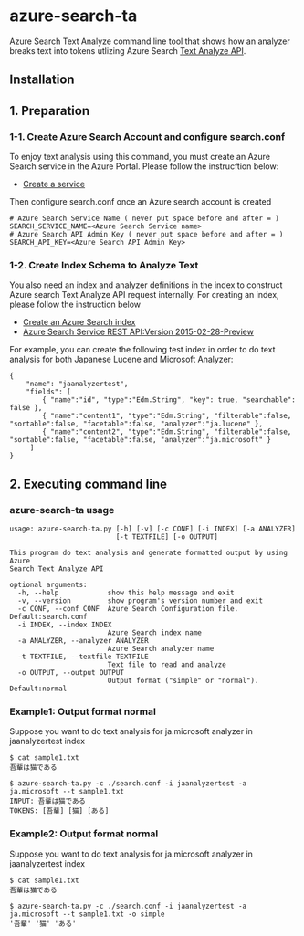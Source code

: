 # azure-search-ta
Azure Search Text Analyze command line tool that shows how an analyzer breaks text into tokens utlizing Azure Search [Text Analyze API](https://azure.microsoft.com/en-us/documentation/articles/search-api-2015-02-28-preview/#test-analyzer).

## Installation


## 1. Preparation
### 1-1. Create Azure Search Account and configure search.conf

To enjoy text analysis using this command, you must create an Azure Search service in the Azure Portal. Please follow the instrucftion below:
 * [Create a service](https://azure.microsoft.com/en-us/documentation/articles/search-create-service-portal/)

Then configure search.conf once an Azure search account is created

```
# Azure Search Service Name ( never put space before and after = )
SEARCH_SERVICE_NAME=<Azure Search Service name>
# Azure Search API Admin Key ( never put space before and after = )
SEARCH_API_KEY=<Azure Search API Admin Key>
```

### 1-2. Create Index Schema to Analyze Text

You also need an index and analyzer definitions in the index to construct Azure search Text Analyze API request internally. For creating an index, please follow the instruction below

 * [Create an Azure Search index](https://azure.microsoft.com/en-us/documentation/articles/search-what-is-an-index/)
 * [Azure Search Service REST API:Version 2015-02-28-Preview](https://azure.microsoft.com/en-us/documentation/articles/search-api-2015-02-28-preview/#create-index)

For example, you can create the following test index in order to do text analysis for both Japanese Lucene and Microsoft Analyzer:

```
{
    "name": "jaanalyzertest",
    "fields": [
        { "name":"id", "type":"Edm.String", "key": true, "searchable": false },
        { "name":"content1", "type":"Edm.String", "filterable":false, "sortable":false, "facetable":false, "analyzer":"ja.lucene" },
        { "name":"content2", "type":"Edm.String", "filterable":false, "sortable":false, "facetable":false, "analyzer":"ja.microsoft" }
     ]
}
```

## 2. Executing command line
### azure-search-ta usage
```
usage: azure-search-ta.py [-h] [-v] [-c CONF] [-i INDEX] [-a ANALYZER]
                          [-t TEXTFILE] [-o OUTPUT]

This program do text analysis and generate formatted output by using Azure
Search Text Analyze API

optional arguments:
  -h, --help            show this help message and exit
  -v, --version         show program's version number and exit
  -c CONF, --conf CONF  Azure Search Configuration file. Default:search.conf
  -i INDEX, --index INDEX
                        Azure Search index name
  -a ANALYZER, --analyzer ANALYZER
                        Azure Search analyzer name
  -t TEXTFILE, --textfile TEXTFILE
                        Text file to read and analyze
  -o OUTPUT, --output OUTPUT
                        Output format ("simple" or "normal"). Default:normal
```


### Example1: Output format normal
Suppose you want to do text analysis for ja.microsoft analyzer in jaanalyzertest index
```
$ cat sample1.txt
吾輩は猫である

$ azure-search-ta.py -c ./search.conf -i jaanalyzertest -a ja.microsoft --t sample1.txt
INPUT: 吾輩は猫である
TOKENS: [吾輩] [猫] [ある]
```


### Example2: Output format normal
Suppose you want to do text analysis for ja.microsoft analyzer in jaanalyzertest index
```
$ cat sample1.txt
吾輩は猫である

$ azure-search-ta.py -c ./search.conf -i jaanalyzertest -a ja.microsoft --t sample1.txt -o simple
'吾輩' '猫' 'ある'
```






